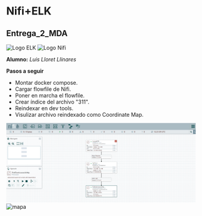 # Nifi+ELK
## Entrega_2_MDA

![Logo ELK](https://www.intellectualpoint.com/wp-content/uploads/2019/05/Elk-Stack-Logo.png)
![Logo Nifi](https://www.centerity.com/wp-content/uploads/2018/08/nifi-1.png)

 __Alumno:__ *Luis Lloret Llinares*

__Pasos a seguir__

- Montar docker compose.
- Cargar flowfile de Nifi.
- Poner en marcha el flowfile.
- Crear índice del archivo "311".
- Reindexar en dev tools.
- Visulizar archivo reindexado como Coordinate Map.


![nfi flowfile](https://github.com/luisllll/Nifi-ELK/blob/main/imagenes/Flowfile.png?raw=true)
![mapa](C:\Users\luisl\Desktop\nifi_elk\mapa.png)
